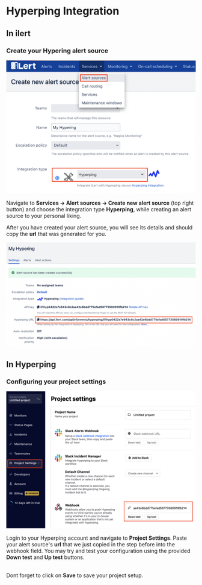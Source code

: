 # Hyperping Integration

## In ilert

### Create your Hypering alert source

![](<../.gitbook/assets/image (48).png>)

Navigate to **Services -> Alert sources -> Create new alert source** (top right button) and choose the integration type **Hyperping**, while creating an alert source to your personal liking.

After you have created your alert source, you will see its details and should copy the **url** that was generated for you.

![](<../.gitbook/assets/image (53).png>)

## In Hyperping

### Configuring your project settings

![](<../.gitbook/assets/image (60).png>)

Login to your Hyperping account and navigate to **Project Settings**. Paste your alert source's **url** that we just copied in the step before into the webhook field. You may try and test your configuration using the provided **Down test** and **Up test** buttons.

\
Dont forget to click on **Save** to save your project setup.
